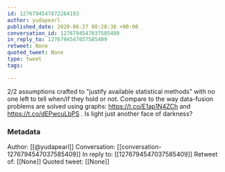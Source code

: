 ```yaml
---
id: 1276794547872264193
author: yudapearl
published_date: 2020-06-27 08:28:36 +00:00
conversation_id: 1276794547037585409
in_reply_to: 1276794547037585409
retweet: None
quoted_tweet: None
type: tweet
tags:

---
```


2/2 assumptions crafted to "justify available statistical methods" with no one left to tell when/if they hold or not. Compare to the way data-fusion problems are solved using graphs: https://t.co/E1ap1N4ZCh and  https://t.co/dEPwcuLbPS . Is light just another face of darkness?

### Metadata

Author: [[@yudapearl]]
Conversation: [[conversation-1276794547037585409]]
In reply to: [[1276794547037585409]]
Retweet of: [[None]]
Quoted tweet: [[None]]

